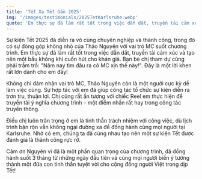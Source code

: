 ```yaml
---
title: 'Tết Xa Tết Gần 2025'
img: '/images/testimonials/2025TetKarlsruhe.webp'
quote: 'Em thực sự đã làm rất tốt trong việc dẫn dắt, truyền tải cảm xúc và tạo nên một bầu không khí cuốn hút cho khán giả.'
---
```

Sự kiện Tết 2025 đã diễn ra vô cùng chuyên nghiệp và thành công, trong đó có sự đóng góp không nhỏ của Thảo Nguyên với vai trò MC suốt chương trình. Em thực sự đã làm rất tốt trong việc dẫn dắt, truyền tải cảm xúc và tạo nên một bầu không khí cuốn hút cho khán giả. Bạn bè chị tham dự cũng phải trầm trồ: "Năm nay tìm đâu ra cô MC xịn thế này!". Đây là một lời khen rất lớn dành cho em đấy!

Không chỉ đảm nhận vai trò MC, Thảo Nguyên còn là một người cực kỳ dễ làm việc cùng. Sự hợp tác với em đã giúp công tác tổ chức sự kiện diễn ra trơn tru, thuận lợi. Chị cũng rất ấn tượng với chiếc Reel em thực hiện để truyền tải ý nghĩa chương trình – một điểm nhấn rất hay trong công tác truyền thông.

Điều chị luôn trân trọng ở em là tinh thần trách nhiệm với công việc, dù lịch trình bận rộn vẫn không ngại đường xa để đồng hành cùng mọi người tại Karlsruhe. Nhờ có em, chúng ta đã cùng nhau tạo nên một sự kiện Tết được đánh giá là thành công rực rỡ.

Cảm ơn Nguyên vì đã là một phần quan trọng của chương trình, đã đồng hành suốt 3 tháng từ những ngày đầu tiên và cùng mọi người biến ý tưởng thành một đứa con tinh thần tuyệt vời cho cộng đồng người Việt trong dịp Tết!
